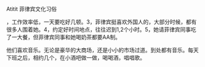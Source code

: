 Atitit 菲律宾文化习俗


，工作效率低，一天要吃好几顿。3，菲律宾挺喜欢外国人的，大部分时候，都有很多人围着她。4，约定好时间地点，往往迟到1,2个小时。5，她请菲律宾同事吃了一大餐，但菲律宾同事和她喝奶茶都要AA制。

他们喜欢音乐。无论是豪华的大商场，还是小小的市场过道。到处都有音乐。每天下班之后，相约几个，在小酒吧做一做，喝喝酒，唱唱歌。
